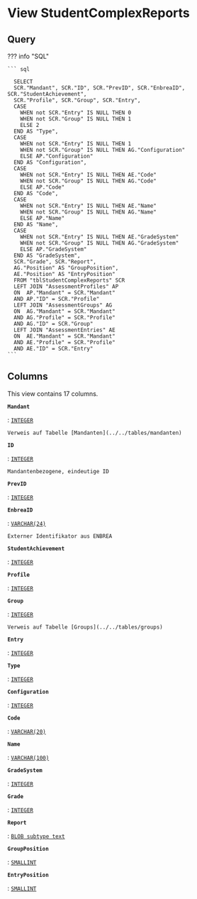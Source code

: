 # View **StudentComplexReports**

## Query

??? info "SQL"

    ``` sql
    
      SELECT 
      SCR."Mandant", SCR."ID", SCR."PrevID", SCR."EnbreaID", SCR."StudentAchievement",
      SCR."Profile", SCR."Group", SCR."Entry",
      CASE
        WHEN not SCR."Entry" IS NULL THEN 0  
        WHEN not SCR."Group" IS NULL THEN 1
        ELSE 2    
      END AS "Type",   
      CASE
        WHEN not SCR."Entry" IS NULL THEN 1  
        WHEN not SCR."Group" IS NULL THEN AG."Configuration"
        ELSE AP."Configuration"    
      END AS "Configuration", 
      CASE
        WHEN not SCR."Entry" IS NULL THEN AE."Code"  
        WHEN not SCR."Group" IS NULL THEN AG."Code"
        ELSE AP."Code"    
      END AS "Code",
      CASE
        WHEN not SCR."Entry" IS NULL THEN AE."Name"  
        WHEN not SCR."Group" IS NULL THEN AG."Name"
        ELSE AP."Name"    
      END AS "Name",   
      CASE
        WHEN not SCR."Entry" IS NULL THEN AE."GradeSystem"  
        WHEN not SCR."Group" IS NULL THEN AG."GradeSystem"
        ELSE AP."GradeSystem"    
      END AS "GradeSystem",  
      SCR."Grade", SCR."Report", 
      AG."Position" AS "GroupPosition", 
      AE."Position" AS "EntryPosition"
      FROM "tblStudentComplexReports" SCR
      LEFT JOIN "AssessmentProfiles" AP
      ON  AP."Mandant" = SCR."Mandant"
      AND AP."ID" = SCR."Profile"
      LEFT JOIN "AssessmentGroups" AG
      ON  AG."Mandant" = SCR."Mandant"
      AND AG."Profile" = SCR."Profile"
      AND AG."ID" = SCR."Group"
      LEFT JOIN "AssessmentEntries" AE
      ON  AE."Mandant" = SCR."Mandant"
      AND AE."Profile" = SCR."Profile"
      AND AE."ID" = SCR."Entry"
    ```

## Columns

This view contains 17 columns.

**`Mandant`**

:   [`INTEGER`](https://firebirdsql.org/file/documentation/html/en/refdocs/fblangref40/firebird-40-language-reference.html#fblangref40-datatypes-inttypes)

    Verweis auf Tabelle [Mandanten](../../tables/mandanten)

**`ID`**

:   [`INTEGER`](https://firebirdsql.org/file/documentation/html/en/refdocs/fblangref40/firebird-40-language-reference.html#fblangref40-datatypes-inttypes)

    Mandantenbezogene, eindeutige ID

**`PrevID`**

:   [`INTEGER`](https://firebirdsql.org/file/documentation/html/en/refdocs/fblangref40/firebird-40-language-reference.html#fblangref40-datatypes-inttypes)

**`EnbreaID`**

:   [`VARCHAR(24)`](https://firebirdsql.org/file/documentation/html/en/refdocs/fblangref40/firebird-40-language-reference.html#fblangref40-datatypes-chartypes)

    Externer Identifikator aus ENBREA

**`StudentAchievement`**

:   [`INTEGER`](https://firebirdsql.org/file/documentation/html/en/refdocs/fblangref40/firebird-40-language-reference.html#fblangref40-datatypes-inttypes)

**`Profile`**

:   [`INTEGER`](https://firebirdsql.org/file/documentation/html/en/refdocs/fblangref40/firebird-40-language-reference.html#fblangref40-datatypes-inttypes)

**`Group`**

:   [`INTEGER`](https://firebirdsql.org/file/documentation/html/en/refdocs/fblangref40/firebird-40-language-reference.html#fblangref40-datatypes-inttypes)

    Verweis auf Tabelle [Groups](../../tables/groups)

**`Entry`**

:   [`INTEGER`](https://firebirdsql.org/file/documentation/html/en/refdocs/fblangref40/firebird-40-language-reference.html#fblangref40-datatypes-inttypes)

**`Type`**

:   [`INTEGER`](https://firebirdsql.org/file/documentation/html/en/refdocs/fblangref40/firebird-40-language-reference.html#fblangref40-datatypes-inttypes)

**`Configuration`**

:   [`INTEGER`](https://firebirdsql.org/file/documentation/html/en/refdocs/fblangref40/firebird-40-language-reference.html#fblangref40-datatypes-inttypes)

**`Code`**

:   [`VARCHAR(20)`](https://firebirdsql.org/file/documentation/html/en/refdocs/fblangref40/firebird-40-language-reference.html#fblangref40-datatypes-chartypes)

**`Name`**

:   [`VARCHAR(100)`](https://firebirdsql.org/file/documentation/html/en/refdocs/fblangref40/firebird-40-language-reference.html#fblangref40-datatypes-chartypes)

**`GradeSystem`**

:   [`INTEGER`](https://firebirdsql.org/file/documentation/html/en/refdocs/fblangref40/firebird-40-language-reference.html#fblangref40-datatypes-inttypes)

**`Grade`**

:   [`INTEGER`](https://firebirdsql.org/file/documentation/html/en/refdocs/fblangref40/firebird-40-language-reference.html#fblangref40-datatypes-inttypes)

**`Report`**

:   [`BLOB subtype text`](https://firebirdsql.org/file/documentation/html/en/refdocs/fblangref40/firebird-40-language-reference.html#fblangref40-datatypes-bnrytypes)

**`GroupPosition`**

:   [`SMALLINT`](https://firebirdsql.org/file/documentation/html/en/refdocs/fblangref40/firebird-40-language-reference.html#fblangref40-datatypes-inttypes)

**`EntryPosition`**

:   [`SMALLINT`](https://firebirdsql.org/file/documentation/html/en/refdocs/fblangref40/firebird-40-language-reference.html#fblangref40-datatypes-inttypes)
